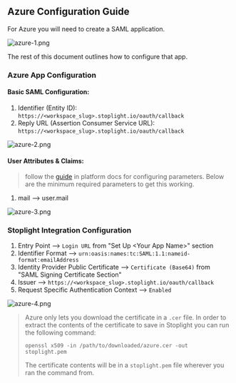## Azure Configuration Guide

For Azure you will need to create a SAML application.

![azure-1.png](https://stoplight.io/api/v1/projects/cHJqOjI/images/IZWyc4of9w4)

The rest of this document outlines how to configure that app.

### Azure App Configuration

#### Basic SAML Configuration:

1. Identifier (Entity ID): `https://<workspace_slug>.stoplight.io/oauth/callback`
2. Reply URL (Assertion Consumer Service URL): `https://<workspace_slug>.stoplight.io/oauth/callback`

![azure-2.png](https://stoplight.io/api/v1/projects/cHJqOjI/images/6BhBrvAVRGg)

#### User Attributes & Claims:

<!-- theme: info -->

> follow the [guide](https://meta.stoplight.io/docs/platform/ZG9jOjQ1NTQxMg-single-sign-on#saml-assertion-requirements) in platform docs for configuring parameters. Below are the minimum required parameters to get this working.

1. mail --> user.mail

![azure-3.png](https://stoplight.io/api/v1/projects/cHJqOjI/images/SdwNfJmA8lc)

### Stoplight Integration Configuration

1. Entry Point --> `Login URL` from "Set Up \<Your App Name\>" section
2. Identifier Format --> `urn:oasis:names:tc:SAML:1.1:nameid-format:emailAddress`
3. Identity Provider Public Certificate --> `Certificate (Base64)` from "SAML Signing Certificate Section"
4. Issuer --> `https://<workspace_slug>.stoplight.io/oauth/callback`
5. Request Specific Authentication Context --> `Enabled`

![azure-4.png](https://stoplight.io/api/v1/projects/cHJqOjI/images/JG0l3VLtsw0)

<!-- theme: info -->

> Azure only lets you download the certificate in a `.cer` file. In order to extract the contents of the certificate to save in Stoplight you can run the following command:
>
> ```
> openssl x509 -in /path/to/downloaded/azure.cer -out stoplight.pem
> ```
>
> The certificate contents will be in a `stoplight.pem` file wherever you ran the command from.
